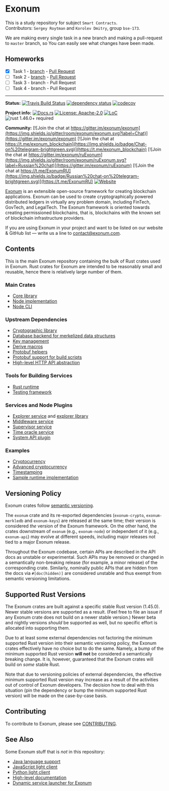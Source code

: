 # Exonum

This is a study repository for subject `Smart Contracts`.  
Contributors: `Sergey Roytman` and `Korolev Dmitry`, group `bse-173`.   

We are making every single task in a new branch and making 
a pull-request to `master` branch,
so You can easily see what changes have been made. 

## Homeworks
- [x] Task 1 - [branch](https://github.com/DeagleGross/exonum/tree/task_one) - [Pull Request](https://github.com/DeagleGross/exonum/pull/1)
- [ ] Task 2 - [branch](https://github.com/DeagleGross/exonum/tree/task_two) - [Pull Request](https://github.com/DeagleGross/exonum/pull/2)
- [ ] Task 3 - branch - Pull Request
- [ ] Task 4 - branch - Pull Request
---

**Status:**
[![Travis Build Status](https://img.shields.io/travis/exonum/exonum/master.svg?label=Linux)](https://travis-ci.com/exonum/exonum)
[![dependency status](https://deps.rs/repo/github/exonum/exonum/status.svg)](https://deps.rs/repo/github/exonum/exonum)
[![codecov](https://codecov.io/gh/exonum/exonum/branch/master/graph/badge.svg)](https://codecov.io/gh/exonum/exonum)

**Project info:**
[![Docs.rs](https://docs.rs/exonum/badge.svg)](https://docs.rs/exonum)
[![License: Apache-2.0](https://img.shields.io/github/license/exonum/exonum.svg)](LICENSE.md)
[![LoC](https://tokei.rs/b1/github/exonum/exonum)](https://github.com/exonum/exonum)
![rust 1.46.0+ required](https://img.shields.io/badge/rust-1.46.0+-blue.svg?label=Required%20Rust)

**Community:**
[![Join the chat at https://gitter.im/exonum/exonum](https://img.shields.io/gitter/room/exonum/exonum.svg?label=Chat)](https://gitter.im/exonum/exonum)
[![Join the chat at https://t.me/exonum_blockchain](https://img.shields.io/badge/Chat-on%20telegram-brightgreen.svg)](https://t.me/exonum_blockchain)
[![Join the chat at https://gitter.im/exonum/ruExonum](https://img.shields.io/gitter/room/exonum/ruExonum.svg?label=Russian%20chat)](https://gitter.im/exonum/ruExonum)
[![Join the chat at https://t.me/ExonumRU](https://img.shields.io/badge/Russian%20chat-on%20telegram-brightgreen.svg)](https://t.me/ExonumRU)
[![Website](https://img.shields.io/website/http/exonum.com.svg?label=Website)](https://exonum.com)

[Exonum](https://exonum.com/) is an extensible open-source framework for
creating blockchain applications. Exonum can be used to create cryptographically
powered distributed ledgers in virtually any problem domain, including FinTech,
GovTech, and LegalTech. The Exonum framework is oriented towards creating
permissioned blockchains, that is, blockchains with the known set of blockchain
infrastructure providers.

If you are using Exonum in your project and want to be listed on our website &
GitHub list — write us a line to <contact@exonum.com>.

## Contents

This is the main Exonum repository containing the bulk of Rust crates
used in Exonum. Rust crates for Exonum are intended to be reasonably
small and reusable, hence there is relatively large number of them.

### Main Crates

- [Core library](exonum/README.md)
- [Node implementation](exonum-node/README.md)
- [Node CLI](cli/README.md)

### Upstream Dependencies

- [Cryptographic library](components/crypto/README.md)
- [Database backend for merkelized data structures](components/merkledb/README.md)
- [Key management](components/keys/README.md)
- [Derive macros](components/derive/README.md)
- [Protobuf helpers](components/proto/README.md)
- [Protobuf support for build scripts](components/build/README.md)
- [High-level HTTP API abstraction](components/api/README.md)

### Tools for Building Services

- [Rust runtime](runtimes/rust/README.md)
- [Testing framework](test-suite/testkit/README.md)

### Services and Node Plugins

- [Explorer service](services/explorer/README.md) and [explorer library](components/explorer/README.md)
- [Middleware service](services/middleware/README.md)
- [Supervisor service](services/supervisor/README.md)
- [Time oracle service](services/time/README.md)
- [System API plugin](components/system-api/README.md)

### Examples

- [Cryptocurrency](examples/cryptocurrency/README.md)
- [Advanced cryptocurrency](examples/cryptocurrency-advanced/README.md)
- [Timestamping](examples/timestamping/README.md)
- [Sample runtime implementation](examples/sample_runtime/README.md)

## Versioning Policy

Exonum crates follow [semantic versioning](https://semver.org/).

The `exonum` crate and its re-exported dependencies
(`exonum-crypto`, `exonum-merkledb` and `exonum-keys`) are released
at the same time; their version is considered *the* version of the Exonum framework.
On the other hand, the crates downstream of `exonum` (e.g., `exonum-node`)
or independent of it (e.g., `exonum-api`) may evolve at different speeds,
including major releases not tied to a major Exonum release.

Throughout the Exonum codebase, certain APIs are described in the API docs
as unstable or experimental. Such APIs may be removed or changed
in a semantically non-breaking release (for example, a minor release)
of the corresponding crate.
Similarly, nominally public APIs that are hidden from the docs
via `#[doc(hidden)]` are considered unstable and thus exempt from semantic
versioning limitations.

## Supported Rust Versions

The Exonum crates are built against a specific stable Rust version (1.45.0).
Newer stable versions are supported as a result. (Feel free to file an issue
if any Exonum crate does not build on a newer stable version.)
Newer beta and nightly versions *should* be supported as well,
but no specific effort is allocated into supporting them.

Due to at least some external dependencies not factoring the minimum supported
Rust version into their semantic versioning policy, the Exonum crates effectively
have no choice but to do the same. Namely, a bump of the minimum supported
Rust version **will not** be considered a semantically breaking change.
It is, however, guaranteed that the Exonum crates will build on *some* stable Rust.

Note that due to versioning policies of external dependencies,
the effective minimum supported Rust version may increase
as a result of the activities out of control of Exonum developers.
The decision how to deal with this situation
(pin the dependency or bump the minimum supported Rust version) will be made
on the case-by-case basis.

## Contributing

To contribute to Exonum, please see [CONTRIBUTING](CONTRIBUTING.md).

## See Also

Some Exonum stuff that is *not* in this repository:

- [Java language support](https://github.com/exonum/exonum-java-binding)
- [JavaScript light client](https://github.com/exonum/exonum-client)
- [Python light client](https://github.com/exonum/exonum-python-client)
- [High-level documentation](https://github.com/exonum/exonum-doc)
- [Dynamic service launcher for Exonum](https://github.com/exonum/exonum-launcher)
